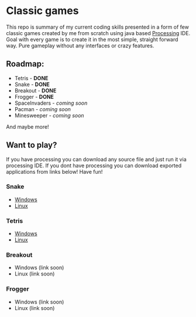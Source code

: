 # Classic games
This repo is summary of my current coding skills presented in a form of few classic games created by me from scratch using java based
[Processing](https://processing.org/) IDE. Goal with every game is to create it in the most simple, straight forward way. Pure gameplay without any interfaces or crazy features.

## Roadmap:
* Tetris - **DONE**
* Snake - **DONE**
* Breakout - **DONE**
* Frogger - **DONE**
* SpaceInvaders - *coming soon*
* Pacman - *coming soon*
* Minesweeper - *coming soon*

And maybe more!



## Want to play?
If you have processing you can download any source file and just run it via processing IDE. If you dont have processing you can download exported applications from links below! Have fun!

### Snake
* [Windows](https://drive.google.com/open?id=1AKfwnhJ1ts5v3HZ8sBrYTU6QDy3y1ZaR)
* [Linux](https://drive.google.com/open?id=1OuX8p7iIZtEXSlZWcNoMPKeL8xXCf1sJ)

### Tetris
* [Windows](https://drive.google.com/open?id=1J1--KHd5Kzanm2BkKUlM23yW0FMPRhuA)
* [Linux](https://drive.google.com/open?id=18ULLImNbNNjHW4ahzYaYEIObxLD2xTQ-)

### Breakout
* Windows (link soon)
* Linux (link soon) 

### Frogger
* Windows (link soon)
* Linux (link soon) 

